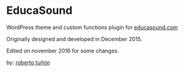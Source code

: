 # EducaSound
WordPress theme and custom functions plugin for <a href="http://educasound.com" target="_blank">educasound.com</a>

Originally designed and developed in December 2015.

Edited on november 2016 for some changes.

by: <a href="http://robertotunon.com" target="_blank">roberto tuñón</a>
